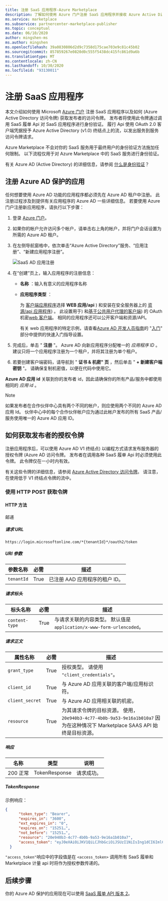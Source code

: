 ```yaml
---
title: 注册 SaaS 应用程序-Azure Marketplace
description: 了解如何使用 Azure 门户注册 SaaS 应用程序并接收 Azure Active Directory 的安全令牌。
ms.service: marketplace
ms.subservice: partnercenter-marketplace-publisher
ms.topic: conceptual
ms.date: 06/10/2020
author: mingshen-ms
ms.author: mingshen
ms.openlocfilehash: 39a0830806d2d9c7358d175cae703e9c81c45b02
ms.sourcegitcommit: 857859267e0820d0c555f5438dc415fc861d9a6b
ms.translationtype: MT
ms.contentlocale: zh-CN
ms.lasthandoff: 10/30/2020
ms.locfileid: "93130011"
---
```

# <a name="register-a-saas-application"></a>注册 SaaS 应用程序

本文介绍如何使用 Microsoft [Azure 门户](https://portal.azure.com/) 注册 SaaS 应用程序以及如何 (Azure Active Directory 访问令牌) 获取发布者的访问令牌。 发布者将使用此令牌通过调用 SaaS 履单 Api 对 SaaS 应用程序进行身份验证。  履行 Api 使用 OAuth 2.0 客户端凭据授予 Azure Active Directory (v1.0) 终结点上的流，以发出服务到服务访问令牌请求。

Azure Marketplace 不会对你的 SaaS 服务用于最终用户的身份验证方法施加任何限制。 以下流程仅用于对 Azure Marketplace 中的 SaaS 服务进行身份验证。

有关 Azure AD (Active Directory) 的详细信息，请参阅 [什么是身份验证](../../active-directory/develop/authentication-vs-authorization.md)？

## <a name="register-an-azure-ad-secured-app"></a>注册 Azure AD 保护的应用

任何想要使用 Azure AD 功能的应用程序都必须先在 Azure AD 租户中注册。 此注册过程涉及到提供有关应用程序的 Azure AD 一些详细信息。 若要使用 Azure 门户注册新应用程序，请执行以下步骤：

1. 登录 [Azure 门户](https://portal.azure.com/)。
2. 如果你的帐户允许访问多个帐户，请单击右上角的帐户，并将门户会话设置为所需的 Azure AD 租户。
3. 在左侧导航窗格中，依次单击“Azure Active Directory”服务、“应用注册”、“新建应用程序注册”。 

    ![SaaS AD 应用注册](./media/saas-offer-app-registration-v1.png)

4. 在“创建”页上，输入应用程序的注册信息：
    -   **名称** ：输入有意义的应用程序名称
    -   **应用程序类型** ：  
        
        为 [客户端应用程序](../../active-directory/develop/developer-glossary.md#client-application)选择 **WEB 应用/api** ) 和安装在安全服务器上的 [资源/api 应用程序](../../active-directory/develop/developer-glossary.md#resource-server)) 。 此设置用于) 和[基于公共用户代理的客户端](../../active-directory/develop/developer-glossary.md#user-agent-based-client)) 的 OAuth 机密[web 客户端](../../active-directory/develop/developer-glossary.md#web-client)。
        相同的应用程序还可以公开客户端和资源/API。

        有关 web 应用程序的特定示例，请查看[Azure AD 开发人员指南](../../active-directory/develop/index.yml)的 "[入门](../../active-directory/develop/quickstart-create-new-tenant.md)" 部分中提供的快速入门指导设置。

5. 完成后，单击 " **注册** "。  Azure AD 向新应用程序分配唯一的 *应用程序 ID* 。 建议只将一个应用程序注册为一个租户，并将其注册为单个租户。

6. 若要创建客户端密码，请导航到 " **证书 & 机密" 页** ，然后单击 " **+ 新建客户端密钥** "。  请确保复制机密值，以便在代码中使用它。

**Azure AD 应用 id** 关联到你的发布者 id，因此请确保你的所有产品/服务中都使用相同的 *应用 id* 。

>[!Note]
>如果发布者在合作伙伴中心具有两个不同的帐户，则应使用两个不同的 Azure AD 应用 Id。  伙伴中心中的每个合作伙伴帐户应为通过此帐户发布的所有 SaaS 产品/服务使用唯一的 Azure AD 应用 ID。

## <a name="how-to-get-the-publishers-authorization-token"></a>如何获取发布者的授权令牌

注册应用程序后，可以使用 Azure AD V1 终结点) 以编程方式请求发布服务器的授权令牌 (Azure AD 访问令牌。 发布者在调用各种 SaaS 履单 Api 时必须使用此令牌。 此令牌仅在一小时内有效。 

有关这些令牌的详细信息，请参阅 [Azure Active Directory 访问令牌](../../active-directory/develop/access-tokens.md)。  请注意，在使用低于 V1 终结点令牌的流中。

### <a name="get-the-token-with-an-http-post"></a>使用 HTTP POST 获取令牌

#### <a name="http-method"></a>HTTP 方法

邮递<br>

##### <a name="request-url"></a>*请求 URL* 

`https://login.microsoftonline.com/*{tenantId}*/oauth2/token`

##### <a name="uri-parameter"></a>*URI 参数*

|  参数名称    |  必需         |  描述 |
|  ---------------   |  ---------------  | ------------ |
|  `tenantId`        |  True      |  已注册 AAD 应用程序的租户 ID。 |

##### <a name="request-header"></a>请求标头

|  标头名称       |  必需         |  描述 |
|  ---------------   |  ---------------  | ------------ |
|  `content-type`    |  True      |  与请求关联的内容类型。 默认值是 `application/x-www-form-urlencoded`。 |

##### <a name="request-body"></a>*请求正文*

|  属性名称     |  必需         |  描述 |
|  ---------------   |  ---------------  | ------------ |
|  `grant_type`      |  True      |  授权类型。 请使用 `"client_credentials"`。 |
|  `client_id`       |  True      |  与 Azure AD 应用关联的客户端/应用标识符。 |
|  `client_secret`   |  True      |  与 Azure AD 应用相关联的机密。 |
|  `resource`        |  True      |  为其请求令牌的目标资源。 使用， `20e940b3-4c77-4b0b-9a53-9e16a1b010a7` 因为在这种情况下 Marketplace SAAS API 始终是目标资源。 |

##### <a name="response"></a>*响应*

|  名称     |  类型         |  说明 |
|  ------   |  ---------------  | ------------ |
|  200 正常   |  TokenResponse    |  请求成功。 |

##### <a name="tokenresponse"></a>*TokenResponse*

示例响应：

```json
{
      "token_type": "Bearer",
      "expires_in": "3600",
      "ext_expires_in": "0",
      "expires_on": "15251…",
      "not_before": "15251…",
      "resource": "20e940b3-4c77-4b0b-9a53-9e16a1b010a7",
      "access_token": "eyJ0eXAiOiJKV1QiLCJhbGciOiJSUzI1NiIsIng1dCI6ImlCakwxUmNxemhpeTRmcHhJeGRacW9oTTJZayIsImtpZCI6ImlCakwxUmNxemhpeTRmcHhJeGRacW9oTTJZayJ9…"
  }
```

`"access_token"`响应中的字段值是在 `<access_token>` 调用所有 SaaS 履单和 Marketplace 计量 api 时将作为授权参数传递的。

## <a name="next-steps"></a>后续步骤

你的 Azure AD 保护的应用现在可以使用 [SaaS 履单 API 版本 2](./pc-saas-fulfillment-api-v2.md)。
